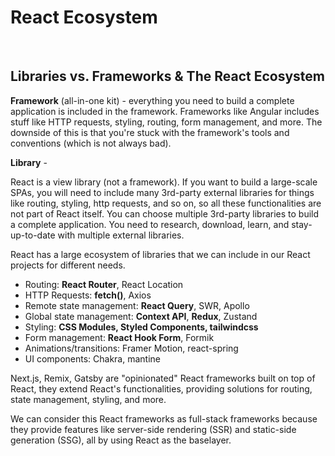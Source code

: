 # React Ecosystem

<br>

## Libraries vs. Frameworks & The React Ecosystem

**Framework** (all-in-one kit) - everything you need to build a complete application is included in the framework. Frameworks like Angular includes stuff like HTTP requests, styling, routing, form management, and more. The downside of this is that you're stuck with the framework's tools and conventions (which is not always bad).

**Library** -

React is a view library (not a framework). If you want to build a large-scale SPAs, you will need to include many 3rd-party external libraries for things like routing, styling, http requests, and so on, so all these functionalities are not part of React itself. You can choose multiple 3rd-party libraries to build a complete application. You need to research, download, learn, and stay-up-to-date with multiple external libraries.

React has a large ecosystem of libraries that we can include in our React projects for different needs.

- Routing: **React Router**, React Location
- HTTP Requests: **fetch()**, Axios
- Remote state management: **React Query**, SWR, Apollo
- Global state management: **Context API**, **Redux**, Zustand
- Styling: **CSS Modules, Styled Components, tailwindcss**
- Form management: **React Hook Form**, Formik
- Animations/transitions: Framer Motion, react-spring
- UI components: Chakra, mantine

Next.js, Remix, Gatsby are "opinionated" React frameworks built on top of React, they extend React's functionalities, providing solutions for routing, state management, styling, and more.

We can consider this React frameworks as full-stack frameworks because they provide features like server-side rendering (SSR) and static-side generation (SSG), all by using React as the baselayer.
